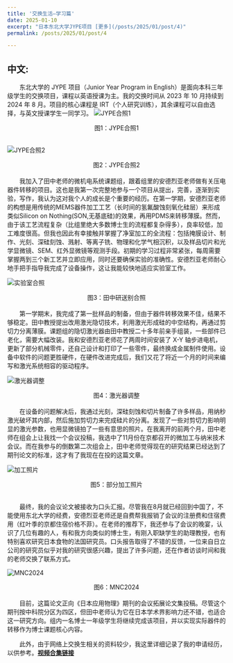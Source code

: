 ```yaml
---
title: '交换生活—学习篇'
date: 2025-01-10
excerpt: "日本东北大学JYPE项目 [更多](/posts/2025/01/post/4)"
permalink: /posts/2025/01/post/4

---
```

## 中文:
　　东北大学的 JYPE 项目（Junior Year Program in English）是面向本科三年级学生的交换项目，课程以英语授课为主。我的交换时间从 2023 年 10 月持续到 2024 年 8 月。项目的核心课程是 IRT（个人研究训练），其余课程可以自由选择，与英文授课学生一同学习。
![JYPE合照1](/assets/images/JYPE合照1.jpg)
<center>图1：JYPE合照1</center><br>  

![JYPE合照2](/assets/images/JYPE合照2.jpg)
<center>图2：JYPE合照2</center><br>  
　　我加入了田中老师的微机电系统课题组，跟着组里的安德烈亚老师做有关压电器件转移的项目。这也是我第一次完整地参与一个项目从提出，完善，逐渐到实验，写作，我认为这对我个人的成长是个重要的经历。在第一学期，安德烈亚老师的构想是用传统的MEMS器件加工工艺（长时间的氢氟酸蚀刻氧化硅层）来形成类似Silicon on Nothing(SON,无基底硅)的效果，再用PDMS来转移薄膜。然而，由于该工艺流程复杂（比组里绝大多数博士生的流程都复杂得多），良率较低，加工难度很高。但我也因此有幸接触并掌握了净室加工的全流程：包括掩膜设计、制作、光刻、深硅刻蚀、溅射、等离子铣、物理和化学气相沉积，以及样品切片和光学显微镜、SEM、红外显微镜等观测手段。初期的学习过程非常紧张，每周需要掌握两到三个新工艺并立即应用，同时还要确保实验的准确性。安德烈亚老师耐心地手把手指导我完成了设备操作，这让我能较快地适应实验室工作。

![实验室合照](/assets/images/实验室合照.jpg)
<center>图3：田中研送别合照</center><br>  
　　第一学期末，我完成了第一批样品的制备，但由于器件转移效果不佳，结果不够稳定。田中教授提出改用激光隐切技术，利用激光形成硅的中空结构，再通过剪切力分离薄膜。课题组的隐切激光器由田中教授二十多年前亲手组装，一些部件已老化，需要大幅改装。我和安德烈亚老师花了两周时间安装了 X-Y 轴步进电机，更新了部分机械零件，还自己设计和打印了一些零件，最终换成金属制件使用。设备中软件的问题更胜硬件，在硬件改进完成后，我们又花了将近一个月的时间来编写和激光系统相容的驱动程序。  

![激光器调整](/assets/images/激光器调整.png)
<center>图4：激光器调整</center><br>  
　　在设备的问题解决后，我通过光刻，深硅刻蚀和切片制备了许多样品，用纳秒激光破坏其内部，然后施加剪切力来完成硅片的分离。发现了一些对剪切力影响明显的激光参数，也用显微镜拍了一些有意思的照片。在我离开的前两个月，田中老师在组会上让我找一个会议投稿，我选中了11月份在京都召开的微加工与纳米技术会议。而在我参与的倒数第二次组会上，田中老师觉得现在的研究结果已经达到了期刊论文的标准，这才有了我现在在投的这篇文章。

![加工照片](/assets/images/加工照片.png)
<center>图5：部分加工照片</center><br>   


　　最终，我的会议论文被接收为口头汇报。尽管我在8月就已经回到中国了，不能使用东北大学的经费，安德烈亚老师还是自费帮我报销了会议的注册费和住宿费用（红叶季的京都住宿价格不菲）。在老师的推荐下，我还参与了会议的晚宴，认识了几位有趣的人，有和我方向类似的博士生，有刚入职缺学生的助理教授，也有特别喜欢研究日本食物的法国研究员。口头报告取得了不错的反馈，一位来自日立公司的研究员似乎对我的研究很感兴趣，提出了许多问题，还在作者访谈时间和我的老师交换了联系方式。  

![MNC2024](/assets/images/MNC2024.jpg)
<center>图6：MNC2024</center><br>  
　　目前，这篇论文正向《日本应用物理》期刊的会议拓展论文集投稿。尽管这个期刊按中科院分区为四区，但田中老师认为它在日本学术界影响力还不错，也适合这一研究方向。组内一名博士一年级学生将继续完成该项目，并以实现实际器件的转移作为博士课题核心内容。  

　　此外，由于网络上交换生相关的资料较少，我这里详细记录了我的申请经历，以供参考。[**视频合集链接**](https://space.bilibili.com/1330787288/channel/collectiondetail?sid=4448388&ctype=0)

